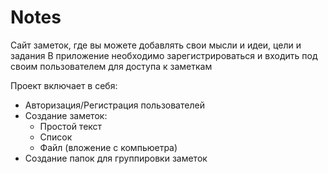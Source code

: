 # Notes

Сайт заметок, где вы можете добавлять свои мысли и идеи, цели и задания
В приложение необходимо зарегистрироваться и входить под своим пользователем для доступа к заметкам

Проект включает в себя:

- Авторизация/Регистрация пользователей
- Создание заметок:
  - Простой текст
  - Список
  - Файл (вложение с компьюетра)
- Создание папок для группировки заметок
